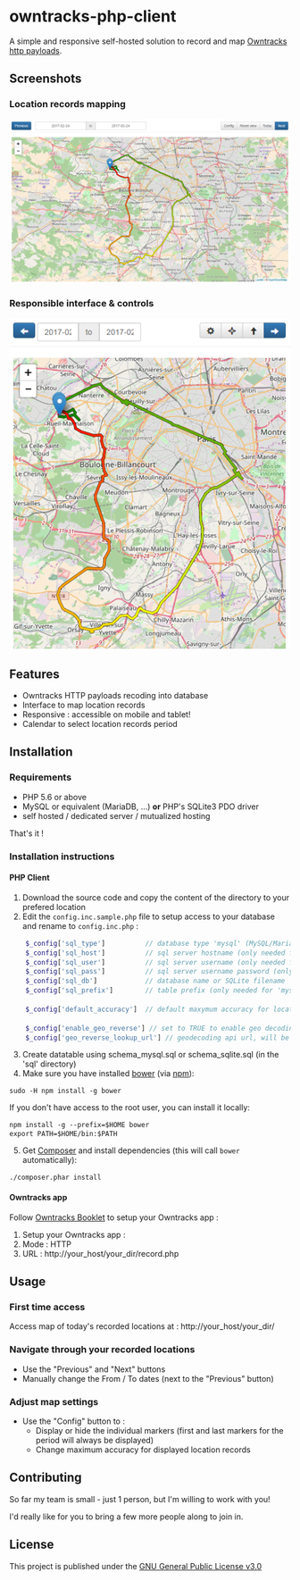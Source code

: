 owntracks-php-client
====================

A simple and responsive self-hosted solution to record and map [Owntracks](https://owntracks.org/) [http payloads](http://owntracks.org/booklet/tech/http/).

Screenshots
-----------

### Location records mapping
![Desktop view](docs/screenshot1.png?raw=true)

### Responsible interface & controls
![Responsive view](docs/screenshot2.png?raw=true)


Features
--------

* Owntracks HTTP payloads recoding into database
* Interface to map location records
* Responsive : accessible on mobile and tablet!
* Calendar to select location records period


Installation
------------

### Requirements
- PHP 5.6 or above
- MySQL or equivalent (MariaDB, …) **or** PHP's SQLite3 PDO driver
- self hosted / dedicated server / mutualized hosting

That's it !

### Installation instructions
#### PHP Client
1. Download the source code and copy the content of the directory to your prefered location
2. Edit the `config.inc.sample.php` file to setup access to your database and rename to `config.inc.php` :
```php
	$_config['sql_type']          // database type 'mysql' (MySQL/MariaDB) or 'sqlite'
	$_config['sql_host']          // sql server hostname (only needed for 'mysql')
	$_config['sql_user']          // sql server username (only needed for 'mysql')
	$_config['sql_pass']          // sql server username password (only needed for 'mysql')
	$_config['sql_db']            // database name or SQLite filename
	$_config['sql_prefix']        // table prefix (only needed for 'mysql')
	
	$_config['default_accuracy']  // default maxymum accuracy for location record to be displayed on the map
	
	$_config['enable_geo_reverse'] // set to TRUE to enable geo decoding of location records
	$_config['geo_reverse_lookup_url'] // geodecoding api url, will be appended with lat= & lon= attributes 
```
3. Create datatable using schema_mysql.sql or schema_sqlite.sql (in the 'sql' directory)
4. Make sure you have installed [bower](https://bower.io/) (via [npm](https://nodejs.org/)):
```
sudo -H npm install -g bower
```

   If you don't have access to the root user, you can install it locally:
```
npm install -g --prefix=$HOME bower
export PATH=$HOME/bin:$PATH
```
5. Get [Composer](https://getcomposer.org/download/) and install dependencies (this will call `bower` automatically):
```
./composer.phar install
```

#### Owntracks app
Follow [Owntracks Booklet](http://owntracks.org/booklet/features/settings/) to setup your Owntracks app :

1. Setup your Owntracks app :
  1. Mode : HTTP
  2. URL : http://your_host/your_dir/record.php


Usage
-----

### First time access
Access map of today's recorded locations at : http://your_host/your_dir/

### Navigate through your recorded locations
* Use the "Previous" and "Next" buttons
* Manually change the From / To dates (next to the "Previous" button)

### Adjust map settings
* Use the "Config" button to :
  * Display or hide the individual markers (first and last markers for the period will always be displayed)
  * Change maximum accuracy for displayed location records


Contributing
------------

So far my team is small - just 1 person, but I'm willing to work with you!

I'd really like for you to bring a few more people along to join in.


License
-------

This project is published under the [GNU General Public License v3.0](https://choosealicense.com/licenses/gpl-3.0/)
